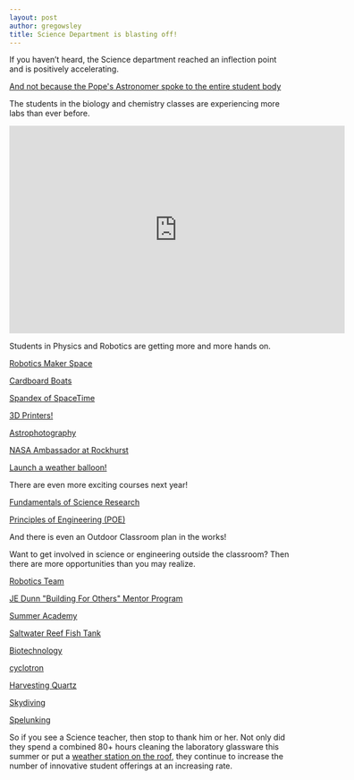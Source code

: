 ```yaml
---
layout: post
author: gregowsley
title: Science Department is blasting off!
---
```


If you haven’t heard, the Science department reached an inflection point and is positively accelerating. 

[And not because the Pope's Astronomer spoke to the entire student body](http://steam.rockhursths.edu/2016/08/17/Pope's-Astronomer.html)

The students in the biology and chemistry classes are experiencing more labs than ever before.

<iframe width="600" height="371" seamless frameborder="0" scrolling="no" src="https://docs.google.com/spreadsheets/d/1DukEa9uNOTR2zXDjrFgl6Y2eJde6U4IBzK4AszoHTRw/pubchart?oid=1983344515&amp;format=interactive"></iframe>

Students in Physics and Robotics are getting more and more hands on.


[Robotics Maker Space](http://steam.rockhursths.edu/2015/08/13/Introducing-the-Robotics-Maker-Space.html)


[Cardboard Boats](https://rockhursths.edu/pages/news/news---cardboard-boat-competition)


[Spandex of SpaceTime](http://steam.rockhursths.edu/2016/03/11/Stretching-the-Spandex-of-Spacetime.html)


[3D Printers!](http://steam.rockhursths.edu/2015/07/16/We-Call-it-Rocktopus.html)


[Astrophotography](http://steam.rockhursths.edu/2015/10/13/Astrophotography-A-Blending-of-Art-and-Science.html)


[NASA Ambassador at Rockhurst](https://www.rockhursths.edu/pages/news/news---winkeler-solar-ambassador?)


[Launch a weather balloon!](http://steam.rockhursths.edu/2016/05/13/To-Infinity-and-Beyond.html)


There are even more exciting courses next year!


[Fundamentals of Science Research](https://docs.google.com/document/d/14B8LvJySYbBbJaVf3koHQjMEQvKbGGYjQpxeDrP3UOc/edit?usp=sharing)


[Principles of Engineering (POE)](https://drive.google.com/file/d/0B1-JIRrX_4I5N2VYalRxS3lseUE/view?usp=sharing) 


And there is even an Outdoor Classroom plan in the works!


Want to get involved in science or engineering outside the classroom? Then there are more opportunities than you may realize.


[Robotics Team](http://steam.rockhursths.edu/2015/08/13/Introducing-the-Robotics-Maker-Space.html)


[JE Dunn "Building For Others" Mentor Program](https://www.rockhursths.edu/pages/news/news---je-dunn-mentorship)


[Summer Academy](https://www.rockhursths.edu/pages/academics/summer-school-and-camps/academics---summer-school---high-school-credit-courses)


[Saltwater Reef Fish Tank](http://steam.rockhursths.edu/2017/02/11/Learning-to-lead-from-a-Reef-Tank.html)


[Biotechnology](http://steam.rockhursths.edu/2017/02/22/BioTech.html)


[cyclotron](http://steam.rockhursths.edu/2017/03/08/First-Cyclotron-in-KC.html)


[Harvesting Quartz](http://steam.rockhursths.edu/2016/09/06/Harvesting-Quartz.html)


[Skydiving](http://steam.rockhursths.edu/2016/04/27/iFly.html)


[Spelunking](http://steam.rockhursths.edu/2016/02/10/Spelunking.html)


So if you see a Science teacher, then stop to thank him or her. Not only did they spend a combined 80+ hours cleaning the laboratory glassware this summer or put a [weather station on the roof](http://rhswx.rockhursths.edu/), they continue to increase the number of innovative student offerings at an increasing rate.
